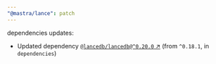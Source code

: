 ```yaml
---
"@mastra/lance": patch
---
```

dependencies updates:
  - Updated dependency [`@lancedb/lancedb@^0.20.0` ↗︎](https://www.npmjs.com/package/@lancedb/lancedb/v/0.20.0) (from `^0.18.1`, in `dependencies`)
